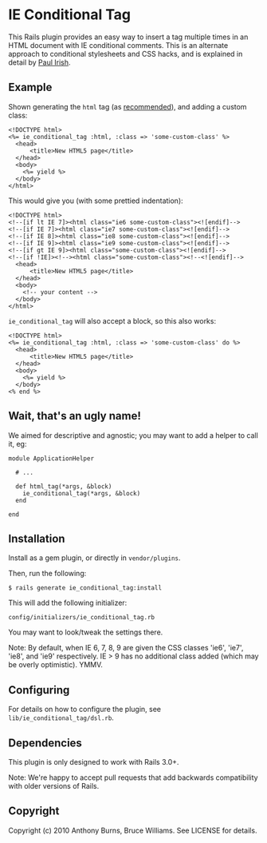 IE Conditional Tag
==================

This Rails plugin provides an easy way to insert a tag multiple times
in an HTML document with IE conditional comments.  This is an
alternate approach to conditional stylesheets and CSS hacks, and is
explained in detail by [Paul Irish][1].

Example
-------

Shown generating the `html` tag (as [recommended][1]), and adding a
custom class:

    <!DOCTYPE html>
    <%= ie_conditional_tag :html, :class => 'some-custom-class' %>
      <head>
          <title>New HTML5 page</title>
      </head>
      <body>
        <%= yield %>
      </body>
    </html>

This would give you (with some prettied indentation):

    <!DOCTYPE html> 
    <!--[if lt IE 7]><html class="ie6 some-custom-class"><![endif]-->
    <!--[if IE 7]><html class="ie7 some-custom-class"><![endif]-->
    <!--[if IE 8]><html class="ie8 some-custom-class"><![endif]-->
    <!--[if IE 9]><html class="ie9 some-custom-class"><![endif]-->
    <!--[if gt IE 9]><html class="some-custom-class"><![endif]-->
    <!--[if !IE]><!--><html class="some-custom-class"><!--<![endif]--> 
      <head>
          <title>New HTML5 page</title>
      </head>
      <body>
        <!-- your content -->
      </body>
    </html>

`ie_conditional_tag` will also accept a block, so this also works:
  
    <!DOCTYPE html>
    <%= ie_conditional_tag :html, :class => 'some-custom-class' do %>
      <head>
          <title>New HTML5 page</title>
      </head>
      <body>
        <%= yield %>
      </body>
    <% end %>

Wait, that's an ugly name!
--------------------------

We aimed for descriptive and agnostic; you may want to add a helper to
call it, eg:

    module ApplicationHelper

      # ...

      def html_tag(*args, &block)
        ie_conditional_tag(*args, &block)
      end

    end

Installation
------------

Install as a gem plugin, or directly in `vendor/plugins`.

Then, run the following:

    $ rails generate ie_conditional_tag:install

This will add the following initializer:

    config/initializers/ie_conditional_tag.rb

You may want to look/tweak the settings there.

Note: By default, when IE 6, 7, 8, 9 are given the CSS classes 'ie6',
'ie7', 'ie8', and 'ie9' respectively.  IE > 9 has no additional class
added (which may be overly optimistic).  YMMV.

Configuring
-----------

For details on how to configure the plugin, see `lib/ie_conditional_tag/dsl.rb`.

Dependencies
------------

This plugin is only designed to work with Rails 3.0+.

Note: We're happy to accept pull requests that add backwards
compatibility with older versions of Rails.

Copyright
---------

Copyright (c) 2010 Anthony Burns, Bruce Williams. See LICENSE for
details.

  [1]: http://paulirish.com/2008/conditional-stylesheets-vs-css-hacks-answer-neither/
